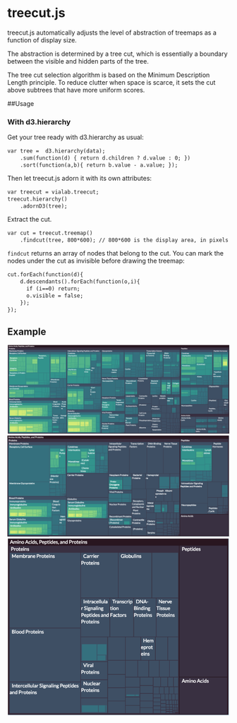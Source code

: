 # treecut.js

treecut.js automatically adjusts the level of abstraction of treemaps
as a function of display size.

The abstraction is determined by a tree cut, which is essentially a 
boundary between the visible and hidden parts of the tree.

The tree cut selection algorithm is based on the Minimum Description Length principle. 
To reduce clutter when space is scarce, it sets the cut above subtrees that have more uniform scores.

##Usage

### With d3.hierarchy

Get your tree ready with d3.hierarchy as usual:

```
var tree =  d3.hierarchy(data);
    .sum(function(d) { return d.children ? d.value : 0; })
    .sort(function(a,b){ return b.value - a.value; });

```

Then let treecut.js adorn it with its own attributes:

```
var treecut = vialab.treecut;
treecut.hierarchy()
    .adornD3(tree);
```

Extract the cut.

```
var cut = treecut.treemap()
    .findcut(tree, 800*600); // 800*600 is the display area, in pixels
```

`findcut` returns an array of nodes that belong to the cut. You can mark the nodes
under the cut as invisible before drawing the treemap:

```
cut.forEach(function(d){
    d.descendants().forEach(function(o,i){
      if (i==0) return;
      o.visible = false;
    });
});
```

## Example

<img src="img/treemap03.png" style="min-width: 100%;"/>
<img src="img/treemap02.png" style="min-width: 73.38%;"/>
<img src="img/treemap01.png" style="min-width: 33.5%;"/>
